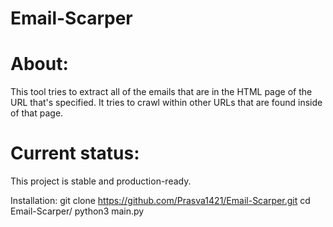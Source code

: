 # Email-Scarper

# About:

This tool tries to extract all of the emails that are in the HTML page of the URL that's specified. It tries to crawl within other URLs that are found inside of that page.

# Current status:

This project is stable and production-ready.

Installation:
  git clone https://github.com/Prasva1421/Email-Scarper.git
  cd Email-Scarper/
  python3 main.py
